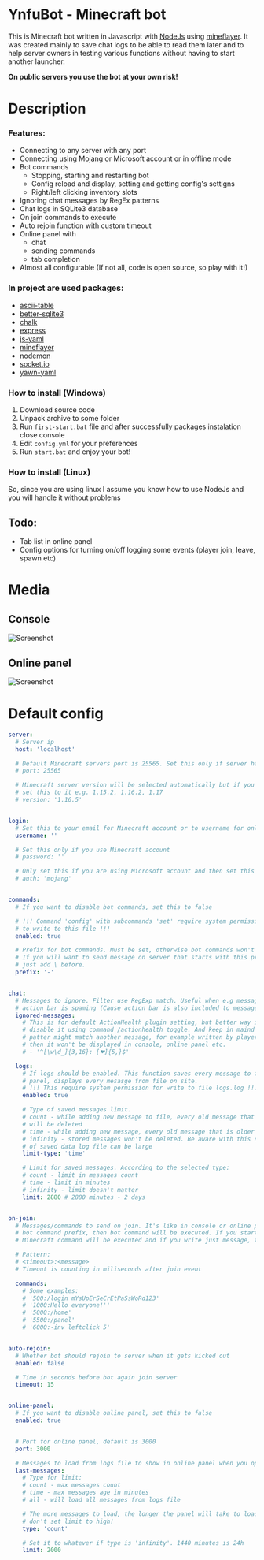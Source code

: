 # **YnfuBot - Minecraft bot**
This is Minecraft bot written in Javascript with [NodeJs](https://nodejs.org) using [mineflayer](https://www.npmjs.com/package/mineflayer). It was created mainly to save chat logs to be able to read them later and to help server owners in testing various functions without having to start another launcher.

**On public servers you use the bot at your own risk!**


# **Description**
### **Features**:
- Connecting to any server with any port
- Connecting using Mojang or Microsoft account or in offline mode
- Bot commands
  - Stopping, starting and restarting bot
  - Config reload and display, setting and getting config's settigns
  - Right/left clicking inventory slots
- Ignoring chat messages by RegEx patterns
- Chat logs in SQLite3 database
- On join commands to execute
- Auto rejoin function with custom timeout
- Online panel with
  - chat
  - sending commands
  - tab completion
- Almost all configurable (If not all, code is open source, so play with it!)

### **In project are used packages:**
- [ascii-table](https://www.npmjs.com/package/ascii-table)
- [better-sqlite3](https://www.npmjs.com/package/better-sqlite3)
- [chalk](https://www.npmjs.com/package/chalk)
- [express](https://www.npmjs.com/package/express)
- [js-yaml](https://www.npmjs.com/package/js-yaml)
- [mineflayer](https://www.npmjs.com/package/mineflayer)
- [nodemon](https://www.npmjs.com/package/nodemon)
- [socket.io](https://www.npmjs.com/package/socket.io)
- [yawn-yaml](https://www.npmjs.com/package/yawn-yaml)

### **How to install (Windows)**
1. Download source code
2. Unpack archive to some folder
3. Run `first-start.bat` file and after successfully packages instalation close console
4. Edit `config.yml` for your preferences
5. Run `start.bat` and enjoy your bot!

### **How to install (Linux)**
So, since you are using linux I assume you know how to use NodeJs and you will handle it without problems

## **Todo:**
- Tab list in online panel
- Config options for turning on/off logging some events (player join, leave, spawn etc)

# **Media**
## **Console**
![Screenshot](https://i.imgur.com/l6YLHuB.gif)
## **Online panel**
![Screenshot](https://i.imgur.com/Fx8WeTX.gif)

# **Default config**
```yaml
server:
  # Server ip
  host: 'localhost'

  # Default Minecraft servers port is 25565. Set this only if server has different port
  # port: 25565

  # Minecraft server version will be selected automatically but if you want specific
  # set this to it e.g. 1.15.2, 1.16.2, 1.17
  # version: '1.16.5'


login:
  # Set this to your email for Minecraft account or to username for online-mode servers
  username: ''

  # Set this only if you use Minecraft account
  # password: ''

  # Only set this if you are using Microsoft account and then set this to 'microsoft'
  # auth: 'mojang'


commands:
  # If you want to disable bot commands, set this to false

  # !!! Command 'config' with subcommands 'set' require system permission
  # to write to this file !!!
  enabled: true

  # Prefix for bot commands. Must be set, otherwise bot commands won't work.
  # If you will want to send message on server that starts with this prefix,
  # just add \ before.
  prefix: '-'


chat:
  # Messages to ignore. Filter use RegExp match. Useful when e.g message on
  # action bar is spaming (Cause action bar is also included to messages)
  ignored-messages:
    # This is for default ActionHealth plugin setting, but better way in that case is to
    # disable it using command /actionhealth toggle. And keep in maind that this RexExp
    # patter might match another message, for example written by player on chat and
    # then it won't be displayed in console, online panel etc.
    # - '^[\w\d_]{3,16}: [❤]{5,}$'

  logs:
    # If logs should be enabled. This function saves every message to file and when you open online
    # panel, displays every mesasge from file on site.
    # !!! This require system permission for write to file logs.log !!!
    enabled: true

    # Type of saved messages limit.
    # count - while adding new message to file, every old message that is over the limit count
    # will be deleted
    # time - while adding new message, every old message that is older than limit, will be deleted
    # infinity - stored messages won't be deleted. Be aware with this setting cause with a lot
    # of saved data log file can be large
    limit-type: 'time'

    # Limit for saved messages. According to the selected type:
    # count - limit in messages count
    # time - limit in minutes
    # infinity - limit doesn't matter
    limit: 2880 # 2880 minutes - 2 days


on-join:
  # Messages/commands to send on join. It's like in console or online panel, if you start message with
  # bot command prefix, then bot command will be executed. If you start message with slash (/),
  # Minecraft command will be executed and if you write just message, this message will be send on chat.

  # Pattern:
  # <timeout>:<message>
  # Timeout is counting in miliseconds after join event

  commands:
    # Some examples:
    # '500:/login mYsUpErSeCrEtPaSsWoRd123'
    # '1000:Hello everyone!''
    # '5000:/home'
    # '5500:/panel'
    # '6000:-inv leftclick 5'


auto-rejoin:
  # Whether bot should rejoin to server when it gets kicked out
  enabled: false

  # Time in seconds before bot again join server
  timeout: 15


online-panel:
  # If you want to disable online panel, set this to false
  enabled: true


  # Port for online panel, default is 3000
  port: 3000

  # Messages to load from logs file to show in online panel when you open it
  last-messages:
    # Type for limit:
    # count - max messages count
    # time - max messages age in minutes
    # all - will load all messages from logs file

    # The more messages to load, the longer the panel will take to load, so
    # don't set limit to high!
    type: 'count'

    # Set it to whatever if type is 'infinity'. 1440 minutes is 24h
    limit: 2000
```